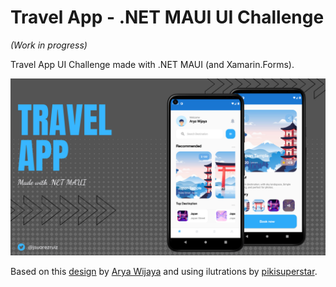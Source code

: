 # Travel App - .NET MAUI UI Challenge

_(Work in progress)_

Travel App UI Challenge made with .NET MAUI (and Xamarin.Forms).

![TravelApp](images/travelapp-maui.png)

Based on this [design](https://dribbble.com/shots/15793197-Travel-App) by [Arya Wijaya](https://dribbble.com/aweka) and using ilutrations by [pikisuperstar](https://www.freepik.com/pikisuperstar).